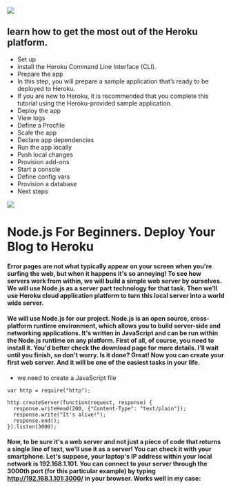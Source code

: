 

![](https://miro.medium.com/max/880/0*58b4t5kGuV3DqgI1.png)
## learn how to get the most out of the Heroku platform.


- Set up
 -  install the Heroku Command Line Interface (CLI).
- Prepare the app
 - In this step, you will prepare a sample application that’s ready to be deployed to Heroku.
 - If you are new to Heroku, it is recommended that you complete this tutorial using the Heroku-provided sample application.
- Deploy the app
- View logs
- Define a Procfile
- Scale the app
- Declare app dependencies
- Run the app locally
- Push local changes
- Provision add-ons
- Start a console
- Define config vars
- Provision a database
- Next steps

![](https://upload.wikimedia.org/wikipedia/commons/thumb/d/d9/Node.js_logo.svg/1200px-Node.js_logo.svg.png)


# Node.js For Beginners. Deploy Your Blog to Heroku
#### Error pages are not what typically appear on your screen when you're surfing the web, but when it happens it's so annoying! To see how servers work from within, we will build a simple web server by ourselves. We will use Node.js as a server part technology for that task. Then we'll use Heroku cloud application platform to turn this local server into a world wide server.
#### We will use Node.js for our project. Node.js is an open source, cross-platform runtime environment, which allows you to build server-side and networking applications. It's written in JavaScript and can be run within the Node.js runtime on any platform. First of all, of course, you need to install it. You'd better check the download page for more details. I'll wait until you finish, so don't worry. Is it done? Great! Now you can create your first web server. And it will be one of the easiest tasks in your life.


-  we need to create a JavaScript file
```
var http = require("http");

http.createServer(function(request, response) {
  response.writeHead(200, {"Content-Type": "text/plain"});
  response.write("It's alive!");
  response.end();
}).listen(3000);
```

#### Now, to be sure it's a web server and not just a piece of code that returns a single line of text, we'll use it as a server! You can check it with your smartphone. Let's suppose, your laptop's IP address within your local network is 192.168.1.101. You can connect to your server through the 3000th port (for this particular example) by typing http://192.168.1.101:3000/ in your browser. Works well in my case:


